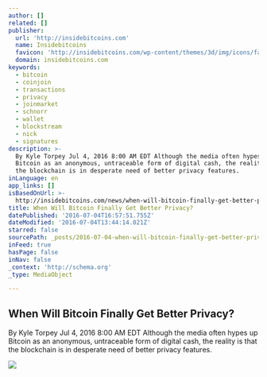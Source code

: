 ```yaml
---
author: []
related: []
publisher:
  url: 'http://insidebitcoins.com'
  name: Insidebitcoins
  favicon: 'http://insidebitcoins.com/wp-content/themes/3d/img/icons/favicon.ico'
  domain: insidebitcoins.com
keywords:
  - bitcoin
  - coinjoin
  - transactions
  - privacy
  - joinmarket
  - schnorr
  - wallet
  - blockstream
  - nick
  - signatures
description: >-
  By Kyle Torpey Jul 4, 2016 8:00 AM EDT Although the media often hypes up
  Bitcoin as an anonymous, untraceable form of digital cash, the reality is that
  the blockchain is in desperate need of better privacy features.
inLanguage: en
app_links: []
isBasedOnUrl: >-
  http://insidebitcoins.com/news/when-will-bitcoin-finally-get-better-privacy/36321
title: When Will Bitcoin Finally Get Better Privacy?
datePublished: '2016-07-04T16:57:51.755Z'
dateModified: '2016-07-04T13:44:14.021Z'
starred: false
sourcePath: _posts/2016-07-04-when-will-bitcoin-finally-get-better-privacy.md
inFeed: true
hasPage: false
inNav: false
_context: 'http://schema.org'
_type: MediaObject

---
```

<article style=""><h1>When Will Bitcoin Finally Get Better Privacy?</h1><p>By Kyle Torpey Jul 4, 2016 8:00 AM EDT Although the media often hypes up Bitcoin as an anonymous, untraceable form of digital cash, the reality is that the blockchain is in desperate need of better privacy features.</p><img src="http://insidebitcoins.com/wp-content/uploads/2016/07/368912557_2fc44d3709_b.jpg" /></article>